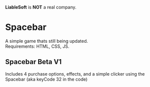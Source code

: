 <b>LiableSoft</b> is <b>NOT</b> a real company.
# Spacebar
A simple game thats still being updated.<br>Requirements: HTML, CSS, JS.
## Spacebar Beta V1
Includes 4 purchase options, effects, and a simple clicker using the Spacebar (aka keyCode 32 in the code)
